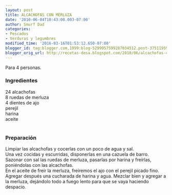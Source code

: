 ```yaml
---
layout: post
title: ALCACHOFAS CON MERLUZA
date: '2010-06-04T10:43:00.003-07:00'
author: Smurf Dad
categories:
- Pescados
- Verduras y legumbres
modified_time: '2016-03-16T01:53:12.650-07:00'
blogger_id: tag:blogger.com,1999:blog-5299957599287034512.post-3751195946832549826
blogger_orig_url: http://recetas-desa.blogspot.com/2010/06/alcachofas-con-merluza.html
---
```


Para 4 personas.<br /><h3>Ingredientes</h3>24 alcachofas<br />8 ruedas de merluza<br />4 dientes de ajo<br />perejil<br />harina<br />aceite<br /><br /><h3>Preparación</h3>Limpiar las alcachofas y cocerlas con un poco de agua y sal.<br />Una vez cocidas y escurridas, disponerlas en una cazuela de barro.<br />Sazonar con sal las ruedas de merluza, pasarlas por harina y freírlas, poniéndolas con las alcachofas.<br />En el aceite de freír la merluza, freiremos el ajo con el perejil picado fino.<br />Agregar después una cucharada de harina y agua. Mezclar bien y agregar a la merluza, dejándolo todo a fuego lento para que se vaya haciendo despacio.